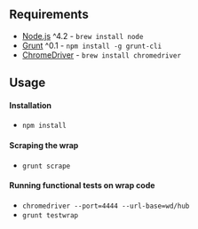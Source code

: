 ## Requirements
- [Node.js](https://nodejs.org/) ^4.2 - `brew install node`
- [Grunt](http://gruntjs.com/) ^0.1 - `npm install -g grunt-cli`
- [ChromeDriver](https://sites.google.com/a/chromium.org/chromedriver/) - `brew install chromedriver`

## Usage

#### Installation
- `npm install`

#### Scraping the wrap
- `grunt scrape`

#### Running functional tests on wrap code
- `chromedriver --port=4444 --url-base=wd/hub`
- `grunt testwrap`
